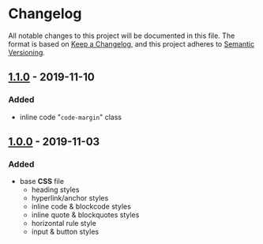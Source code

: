 <!-- markdownlint-disable MD024 -->

# Changelog #

All notable changes to this project will be documented in this file.
The format is based on [Keep a Changelog](https://keepachangelog.com/en/1.0.0/),
and this project adheres to [Semantic Versioning](https://semver.org/spec/v2.0.0.html).

## [1.1.0] - 2019-11-10 ##

[1.1.0]: https://github.com/mfederczuk/darkpage/compare/v1.0.0..v1.1.0

### Added ###

* inline code "`code-margin`" class

## [1.0.0] - 2019-11-03 ##

[1.0.0]: https://github.com/mfederczuk/darkpage/releases/tag/v1.0.0

### Added ###

* base **CSS** file
  * heading styles
  * hyperlink/anchor styles
  * inline code & blockcode styles
  * inline quote & blockquotes styles
  * horizontal rule style
  * input & button styles
